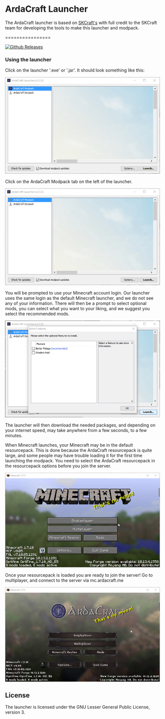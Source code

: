 ArdaCraft Launcher
================

The ArdaCraft launcher is based on [SKCraft's](https://github.com/SKCraft/Launcher) with full credit to the SKCraft team for developing the tools to make this launcher and modpack.

================

[![Github Releases](https://img.shields.io/github/downloads/ArdaCraft/SKLauncher/latest/total.svg?maxAge=2592000)](https://github.com/ArdaCraft/SKLauncher/releases/latest)

### Using the launcher
Click on the launcher '.exe' or '.jar'. It should look something like this:

![Launcher](readme/launcher.png)

Click on the ArdaCraft Modpack tab on the left of the launcher.

![Modpack](readme/modpack.gif)

You will be prompted to use your Minecraft account login. Our launcher uses the same login as the default Minecraft launcher, and we do not see any of your information.
There will then be a prompt to select optional mods, you can select what you want to your liking, and we suggest you select the recommended mods.

![options](/readme/options.png)

The launcher will then download the needed packages, and depending on your internet speed, may take anywhere from a few seconds, to a few minutes.

When Minecraft launches, your Minecraft may be in the default resourcepack. This is done because the ArdaCraft resourcepack is quite large, and some people may have trouble loading it for the first time launching the modpack. You need to select the ArdaCraft resourcepack in the resourcepack options before you join the server.

![resourcepack](/readme/resourcepack.gif)

Once your resourcepack is loaded you are ready to join the server! Go to multiplayer, and connect to the server via mc.ardacraft.me

![ip](/readme/ip.gif)

## License

The launcher is licensed under the GNU Lesser General Public License, version 3.
